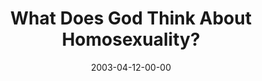 ---
layout: message
category: message
series: "Go Ahead and Ask"
title: "What Does God Think About Homosexuality?"
date: 2003-04-12-00-00
message_id: 228
audio: "http://s3.amazonaws.com/crossroads-media/messages/audio/GoAheadAndAsk_04-13-03_Homosexuality_Msg.mp3"
audio-duration: "39:35"
explicit: false
---